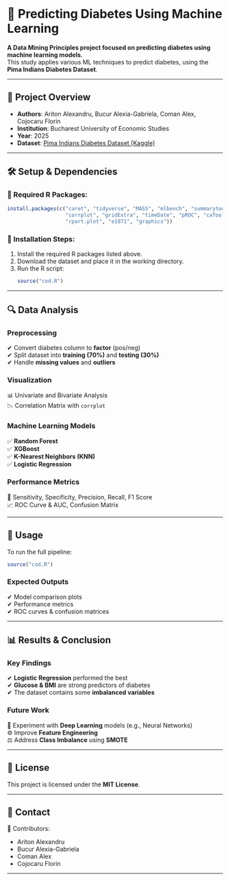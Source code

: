 # 📌 Predicting Diabetes Using Machine Learning

**A Data Mining Principles project focused on predicting diabetes using machine learning models.**  
This study applies various ML techniques to predict diabetes, using the **Pima Indians Diabetes Dataset**.

---

## 📂 Project Overview

- **Authors**: Ariton Alexandru, Bucur Alexia-Gabriela, Coman Alex, Cojocaru Florin  
- **Institution**: Bucharest University of Economic Studies  
- **Year**: 2025  
- **Dataset**: [Pima Indians Diabetes Dataset (Kaggle)](https://www.kaggle.com/uciml/pima-indians-diabetes-database)

---

## 🛠 Setup & Dependencies

### 🔹 Required R Packages:
```r
install.packages(c("caret", "tidyverse", "MASS", "mlbench", "summarytools",
                   "corrplot", "gridExtra", "timeDate", "pROC", "caTools", 
                   "rpart.plot", "e1071", "graphics"))
```

### 🔹 Installation Steps:
1. Install the required R packages listed above.
2. Download the dataset and place it in the working directory.
3. Run the R script:
   ```r
   source("cod.R")
   ```

---

## 🔍 Data Analysis

### **Preprocessing**
✔ Convert diabetes column to **factor** (pos/neg)  
✔ Split dataset into **training (70%)** and **testing (30%)**  
✔ Handle **missing values** and **outliers**  

### **Visualization**
📊 Univariate and Bivariate Analysis  
📉 Correlation Matrix with `corrplot`  

### **Machine Learning Models**
✅ **Random Forest**  
✅ **XGBoost**  
✅ **K-Nearest Neighbors (KNN)**  
✅ **Logistic Regression**  

### **Performance Metrics**
📌 Sensitivity, Specificity, Precision, Recall, F1 Score  
📈 ROC Curve & AUC, Confusion Matrix  

---

## 🎯 Usage

To run the full pipeline:
```r
source("cod.R")
```

### **Expected Outputs**
✔ Model comparison plots  
✔ Performance metrics  
✔ ROC curves & confusion matrices  

---

## 📊 Results & Conclusion

### **Key Findings**
✔ **Logistic Regression** performed the best  
✔ **Glucose & BMI** are strong predictors of diabetes  
✔ The dataset contains some **imbalanced variables**  

### **Future Work**
🚀 Experiment with **Deep Learning** models (e.g., Neural Networks)  
⚙️ Improve **Feature Engineering**  
⚖️ Address **Class Imbalance** using **SMOTE**  

---

## 📜 License

This project is licensed under the **MIT License**.

---

## 📩 Contact


👥 Contributors:  
- Ariton Alexandru  
- Bucur Alexia-Gabriela  
- Coman Alex  
- Cojocaru Florin  

---
